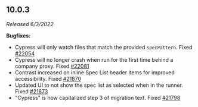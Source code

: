 ## 10.0.3

_Released 6/3/2022_

**Bugfixes:**

- Cypress will only watch files that match the provided `specPattern`. Fixed
  [#22054](https://github.com/cypress-io/cypress/issues/22054)
- Cypress will no longer crash when run for the first time behind a company
  proxy. Fixed [#22081](https://github.com/cypress-io/cypress/issues/22081)
- Contrast increased on inline Spec List header items for improved
  accessibility. Fixed
  [#21870](https://github.com/cypress-io/cypress/issues/21870)
- Updated UI to not show the spec list as selected when in the runner. Fixed
  [#21873](https://github.com/cypress-io/cypress/issues/21873)
- "Cypress" is now capitalized step 3 of migration text. Fixed
  [#21798](https://github.com/cypress-io/cypress/issues/21798)
